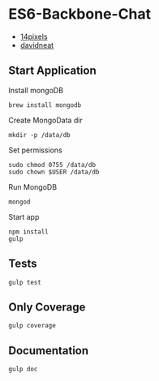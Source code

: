 # ES6-Backbone-Chat

* [14pixels](https://github.com/14pixels)
* [davidneat](https://github.com/davidneat)

## Start Application

Install mongoDB
```
brew install mongodb
```
Create MongoData dir
```
mkdir -p /data/db
```
Set permissions
```
sudo chmod 0755 /data/db
sudo chown $USER /data/db
```
Run MongoDB
```
mongod
```
Start app
```
npm install
gulp
```

## Tests

```
gulp test
```

## Only Coverage

```
gulp coverage
```

## Documentation

```
gulp doc
```